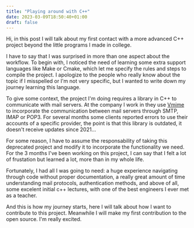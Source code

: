 ```yaml
---
title: "Playing around with C++"
date: 2023-03-09T18:50:40+01:00
draft: false
---
```


Hi, in this post I will talk about my first contact with a more advanced C++ project beyond the little programs I made in college.  

I have to say that I was surprised in more than one aspect about the workflow. To begin with, I noticed the need of learning some extra support languages like Make or Cmake, which let me specify the rules and steps to compile the project. I apologize to the people who really know about the topic if I misspelled or I'm not very specific, but I wanted to write down my journey learning this language.   

To give some context, the project I'm doing requires a library in C++ to communicate with mail servers. At the company I work in they use [Vmime](https://github.com/kisli/vmime) to incorporate the communication between mail servers through SMTP, IMAP or POP3.
For several months some clients reported errors to use their accounts of a specific provider, the point is that this library is outdated, it doesn't receive updates since 2021...

For some reason, I have to assume the responsability of taking this deprecated project and modify it to incorporate the functionality we need. For the 3 months I've been working on this project, I can say that I felt a lot of frustation but learned a lot, more than in my whole life. 

Fortunately, I had all I was going to need: a huge experience navigating through code without proper documentation, a really great amount of time understanding mail protocols, authentication methods, and above of all, some excelent initial c++ lectures, with one of the best engineers I ever met as a teacher.  

And this is how my journey starts, here I will talk about how I want to contribute to this project. Meanwhile I will make my first contribution to the open source. I'm really excited.
